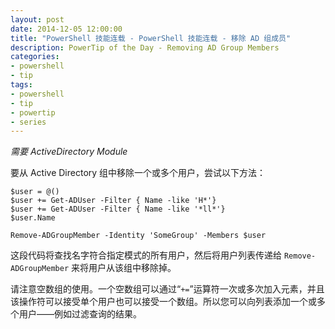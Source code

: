 ```yaml
---
layout: post
date: 2014-12-05 12:00:00
title: "PowerShell 技能连载 - PowerShell 技能连载 - 移除 AD 组成员"
description: PowerTip of the Day - Removing AD Group Members
categories:
- powershell
- tip
tags:
- powershell
- tip
- powertip
- series
---
```

_需要 ActiveDirectory Module_

要从 Active Directory 组中移除一个或多个用户，尝试以下方法：

```
$user = @()
$user += Get-ADUser -Filter { Name -like 'H*'}
$user += Get-ADUser -Filter { Name -like '*ll*'}
$user.Name

Remove-ADGroupMember -Identity 'SomeGroup' -Members $user
```

这段代码将查找名字符合指定模式的所有用户，然后将用户列表传递给 `Remove-ADGroupMember` 来将用户从该组中移除掉。

请注意空数组的使用。一个空数组可以通过“`+=`”运算符一次或多次加入元素，并且该操作符可以接受单个用户也可以接受一个数组。所以您可以向列表添加一个或多个用户——例如过滤查询的结果。

<!--本文国际来源：[Removing AD Group Members](http://community.idera.com/powershell/powertips/b/tips/posts/removing-ad-group-members)-->
